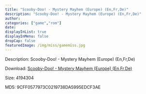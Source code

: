 ```yaml
---
title: "Scooby-Doo! - Mystery Mayhem (Europe) (En,Fr,De)"
description: "Scooby-Doo! - Mystery Mayhem (Europe) (En,Fr,De)"
author: 
categories: ["game","rom"]
date: 
displayInList: true
displayInMenu: false
dropCap: false
featuredImage: /img/miss/gamemiss.jpg
---
```


Description: Scooby-Doo! - Mystery Mayhem (Europe) (En,Fr,De)

Download: <a style="text-decoration:underline;" href="https://mega.nz/#!zaYS1YQY!aOoKNdGBeKCj2PyESEjhDiJWpE3JdkecCT0bVmw-atY" target = "_blank" rel = "nofollow" > Scooby-Doo! - Mystery Mayhem (Europe) (En,Fr,De)</a>

Size: 4194304

MD5: 9CFF0577973C0219738DA5995EDCF3AE

